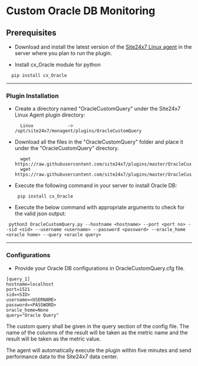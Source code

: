 # Custom Oracle DB Monitoring

                                                                                       
## Prerequisites

- Download and install the latest version of the [Site24x7 Linux agent](https://www.site24x7.com/app/client#/admin/inventory/add-monitor) in the server where you plan to run the plugin. 

- Install cx_Oracle module for python
```
  pip install cx_Oracle
```
---



### Plugin Installation  

- Create a directory named "OracleCustomQuery" under the Site24x7 Linux Agent plugin directory: 

		Linux             ->   /opt/site24x7/monagent/plugins/OracleCustomQuery
      
- Download all the files in the "OracleCustomQuery" folder and place it under the "OracleCustomQuery" directory.

		wget https://raw.githubusercontent.com/site24x7/plugins/master/OracleCustomQuery/OracleCustomQuery.py
		wget https://raw.githubusercontent.com/site24x7/plugins/master/OracleCustomQuery/OracleCustomQuery.py

- Execute the following command in your server to install Oracle DB: 
  ```
   pip install cx_Oracle
  ```
- Execute the below command with appropriate arguments to check for the valid json output:
```
 python3 OracleCustomQuery.py --hostname <hostname> --port <port no> --sid <sid> --username <username> --password <password> --oracle_home <oracle home> --query <oracle query>
 ```


---

### Configurations

- Provide your Oracle DB configurations in OracleCustomQuery.cfg file.

```
[query_1]
hostname=localhost
port=1521
sid=<SID>
username=<USERNAME>
password=<PASSWORD>
oracle_home=None
query="Oracle Query"
```	

The custom query shall be given in the query section of the config file. The name of the columns of the result will be taken as the metric name and the result will be taken as the metric value.


The agent will automatically execute the plugin within five minutes and send performance data to the Site24x7 data center.





